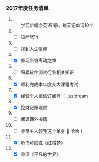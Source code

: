 ### 2017年度任务清单

1. - [ ] 学习新概念英语1册，每天记单词10个
2. - [ ] 拉萨旅行
3. - [ ] 找到人生信仰
3. - [x] 修习断舍离动之禅
4. - [ ] 积累软件测试行业相关知识
5. - [x] 顺利完成本年度交大课程考试
6. - [x] 经营个人微信订阅号 ： juzldream
7. - [x] 挖财记账理财
8. - [ ] 阅读课外书籍
9. - [ ] 寻觅主人领我这个单身 :dog: 哈哈！
10. - [x] 听书蒋勋说《红楼梦》
11. - [x] 重温《平凡的世界》
